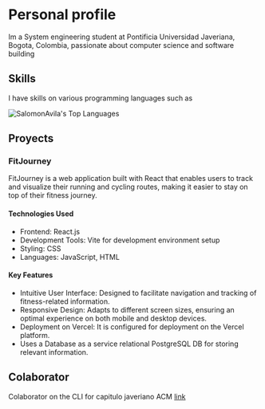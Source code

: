 # Personal profile

Im a System engineering student at Pontificia Universidad Javeriana, Bogota, Colombia, passionate about computer science and software building

## Skills

I have skills on various programming languages such as

![SalomonAvila's Top Languages](https://github-readme-stats.vercel.app/api/top-langs/?username=SalomonAvila&theme=vue-dark&show_icons=true&hide_border=false&layout=compact)

## Proyects

###  FitJourney

FitJourney is a web application built with React that enables users to track and visualize their running and cycling routes, making it easier to stay on top of their fitness journey.

#### Technologies Used

- Frontend: React.js
- Development Tools: Vite for development environment setup
- Styling: CSS
- Languages: JavaScript, HTML

####  Key Features
- Intuitive User Interface: Designed to facilitate navigation and tracking of fitness-related information.
- Responsive Design: Adapts to different screen sizes, ensuring an optimal experience on both mobile and desktop devices.
- Deployment on Vercel: It is configured for deployment on the Vercel platform.
- Uses a Database as a service relational PostgreSQL DB for storing relevant information.

## Colaborator
Colaborator on the CLI for capitulo javeriano ACM [link](https://github.com/CapituloJaverianoACM/acm-cli)
